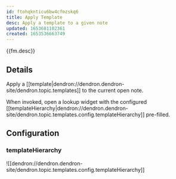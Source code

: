 ```yaml
---
id: ftohqknticu6bw4cfmzskq6
title: Apply Template
desc: Apply a template to a given note
updated: 1653681102361
created: 1653536663749
---
```


{{fm.desc}}

## Details

Apply a [[template|dendron://dendron.dendron-site/dendron.topic.templates]] to the current open note. 

When invoked, open a lookup widget with the configured [[templateHierarchy|dendron://dendron.dendron-site/dendron.topic.templates.config.templateHierarchy]] pre-filled.

## Configuration

### templateHierarchy
![[dendron://dendron.dendron-site/dendron.topic.templates.config.templateHierarchy]]

